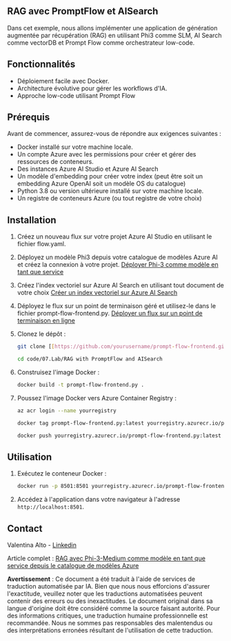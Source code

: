 ## RAG avec PromptFlow et AISearch

Dans cet exemple, nous allons implémenter une application de génération augmentée par récupération (RAG) en utilisant Phi3 comme SLM, AI Search comme vectorDB et Prompt Flow comme orchestrateur low-code.

## Fonctionnalités

- Déploiement facile avec Docker.
- Architecture évolutive pour gérer les workflows d'IA.
- Approche low-code utilisant Prompt Flow

## Prérequis

Avant de commencer, assurez-vous de répondre aux exigences suivantes :

- Docker installé sur votre machine locale.
- Un compte Azure avec les permissions pour créer et gérer des ressources de conteneurs.
- Des instances Azure AI Studio et Azure AI Search
- Un modèle d'embedding pour créer votre index (peut être soit un embedding Azure OpenAI soit un modèle OS du catalogue)
- Python 3.8 ou version ultérieure installé sur votre machine locale.
- Un registre de conteneurs Azure (ou tout registre de votre choix)

## Installation

1. Créez un nouveau flux sur votre projet Azure AI Studio en utilisant le fichier flow.yaml.
2. Déployez un modèle Phi3 depuis votre catalogue de modèles Azure AI et créez la connexion à votre projet. [Déployer Phi-3 comme modèle en tant que service](https://learn.microsoft.com/azure/machine-learning/how-to-deploy-models-phi-3?view=azureml-api-2&tabs=phi-3-mini)
3. Créez l'index vectoriel sur Azure AI Search en utilisant tout document de votre choix [Créer un index vectoriel sur Azure AI Search](https://learn.microsoft.com/azure/search/search-how-to-create-search-index?tabs=portal)
4. Déployez le flux sur un point de terminaison géré et utilisez-le dans le fichier prompt-flow-frontend.py. [Déployer un flux sur un point de terminaison en ligne](https://learn.microsoft.com/azure/ai-studio/how-to/flow-deploy)
5. Clonez le dépôt :

    ```sh
    git clone [[https://github.com/yourusername/prompt-flow-frontend.git](https://github.com/microsoft/Phi-3CookBook.git)](https://github.com/microsoft/Phi-3CookBook.git)
    
    cd code/07.Lab/RAG with PromptFlow and AISearch
    ```

6. Construisez l'image Docker :

    ```sh
    docker build -t prompt-flow-frontend.py .
    ```

7. Poussez l'image Docker vers Azure Container Registry :

    ```sh
    az acr login --name yourregistry
    
    docker tag prompt-flow-frontend.py:latest yourregistry.azurecr.io/prompt-flow-frontend.py:latest
    
    docker push yourregistry.azurecr.io/prompt-flow-frontend.py:latest
    ```

## Utilisation

1. Exécutez le conteneur Docker :

    ```sh
    docker run -p 8501:8501 yourregistry.azurecr.io/prompt-flow-frontend.py:latest
    ```

2. Accédez à l'application dans votre navigateur à l'adresse `http://localhost:8501`.

## Contact

Valentina Alto - [Linkedin](https://www.linkedin.com/in/valentina-alto-6a0590148/)

Article complet : [RAG avec Phi-3-Medium comme modèle en tant que service depuis le catalogue de modèles Azure](https://medium.com/@valentinaalto/rag-with-phi-3-medium-as-a-model-as-a-service-from-azure-model-catalog-62e1411948f3)

**Avertissement** :
Ce document a été traduit à l'aide de services de traduction automatisée par IA. Bien que nous nous efforcions d'assurer l'exactitude, veuillez noter que les traductions automatisées peuvent contenir des erreurs ou des inexactitudes. Le document original dans sa langue d'origine doit être considéré comme la source faisant autorité. Pour des informations critiques, une traduction humaine professionnelle est recommandée. Nous ne sommes pas responsables des malentendus ou des interprétations erronées résultant de l'utilisation de cette traduction.
